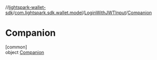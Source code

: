 //[lightspark-wallet-sdk](../../../../index.md)/[com.lightspark.sdk.wallet.model](../../index.md)/[LoginWithJWTInput](../index.md)/[Companion](index.md)

# Companion

[common]\
object [Companion](index.md)
